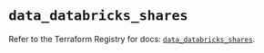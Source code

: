 # `data_databricks_shares`

Refer to the Terraform Registry for docs: [`data_databricks_shares`](https://registry.terraform.io/providers/databricks/databricks/1.45.0/docs/data-sources/shares).
